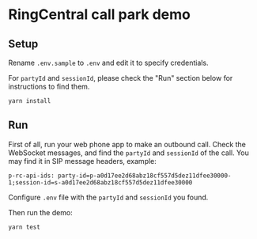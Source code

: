 # RingCentral call park demo


## Setup

Rename `.env.sample` to `.env` and edit it to specify credentials.

For `partyId` and `sessionId`, please check the "Run" section below for instructions to find them.


```
yarn install
```


## Run

First of all, run your web phone app to make an outbound call.
Check the WebSocket messages, and find the `partyId` and `sessionId` of the call.
You may find it in SIP message headers, example:

```
p-rc-api-ids: party-id=p-a0d17ee2d68abz18cf557d5dez11dfee30000-1;session-id=s-a0d17ee2d68abz18cf557d5dez11dfee30000
```

Configure `.env` file with the `partyId` and `sessionId` you found.

Then run the demo:

```
yarn test
```
